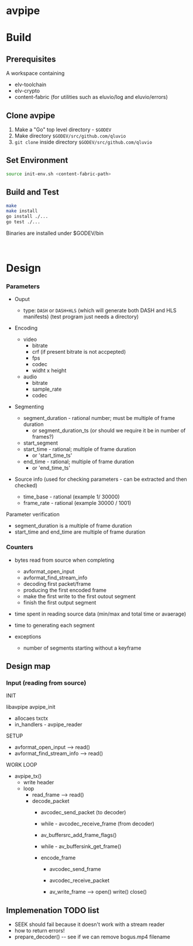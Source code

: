 # avpipe

# Build

## Prerequisites

A workspace containing 
 - elv-toolchain
 - elv-crypto
 - content-fabric (for utilities such as eluvio/log and eluvio/errors)

## Clone avpipe

1. Make a "Go" top level directory - `$GODEV`
1. Make directory `$GODEV/src/github.com/qluvio`
1. `git clone` inside directory `$GODEV/src/github.com/qluvio`

## Set Environment

```bash
source init-env.sh <content-fabric-path>
```

## Build and Test

```bash
make
make install
go install ./...
go test ./...
```
Binaries are installed under $GODEV/bin

<br>

# Design

### Parameters

- Ouput
  - type: `DASH` or `DASH+HLS` (which will generate both DASH and HLS manifests)
    (test program just needs a directory)

- Encoding
  - video
    - bitrate
    - crf (if present bitrate is not accpepted)
	- fps
    - codec
    - widht x height
  - audio
    - bitrate
    - sample_rate
	- codec

- Segmenting
  - segment_duration - rational number; must be multiple of frame duration
    - or segment_duration_ts (or should we require it be in number of frames?)
  - start_segment
  - start_time  - rational; multiple of frame duration
    - or 'start_time_ts'
  - end_time    - rational; multiple of frame duration
    - or 'end_time_ts'

- Source info (used for checking parameters - can be extracted and then checked)
  - time_base - rational (example 1/ 30000)
  - frame_rate - rational (example 30000 / 1001)

Parameter verification

- segment_duration is a multiple of frame duration
- start_time and end_time are multiple of frame duration


### Counters

- bytes read from source when completing
  - avformat_open_input
  - avformat_find_stream_info
  - decoding first packet/frame
  - producing the first encoded frame
  - make the first write to the first outout segment
  - finish the first output segment

- time spent in reading source data (min/max and total time or avaerage)
- time to generating each segment

- exceptions
  - number of segments starting without a keyframe




## Design map

### Input (reading from source)

INIT

libavpipe avpipe_init
  - allocaes txctx
  - in_handlers - avpipe_reader

SETUP
  - avformat_open_input                   --> read()
  - avformat_find_stream_info             --> read()

WORK LOOP

  - avpipe_tx()
    - write header
	- loop
	  - read_frame                        --> read()
	  - decode_packet
	    - avcodec_send_packet     (to decoder)
		- while - avcodec_receive_frame   (from decoder)

        - av_buffersrc_add_frame_flags()
		- while - av_buffersink_get_frame()

		- encode_frame
          - avcodec_send_frame
		  - avcodec_receive_packet

		  - av_write_frame               --> open() write() close()


## Implemenation TODO list

- SEEK should fail because it doesn't work with a stream reader
- how to return errors!
- prepare_decoder() -- see if we can remove bogus.mp4 filename
